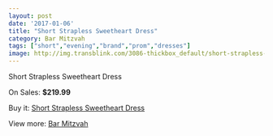```yaml
---
layout: post
date: '2017-01-06'
title: "Short Strapless Sweetheart Dress"
category: Bar Mitzvah
tags: ["short","evening","brand","prom","dresses"]
image: http://img.transblink.com/3086-thickbox_default/short-strapless-sweetheart-dress.jpg
---
```

Short Strapless Sweetheart Dress

On Sales: **$219.99**
<a href="https://www.transblink.com/en/bar-mitzvah/976-short-strapless-sweetheart-dress.html"><amp-img layout="responsive" width="600" height="600" src="//img.transblink.com/3086-thickbox_default/short-strapless-sweetheart-dress.jpg" alt="Short Strapless Sweetheart Dress 0" /></a>
<a href="https://www.transblink.com/en/bar-mitzvah/976-short-strapless-sweetheart-dress.html"><amp-img layout="responsive" width="600" height="600" src="//img.transblink.com/3088-thickbox_default/short-strapless-sweetheart-dress.jpg" alt="Short Strapless Sweetheart Dress 1" /></a>
<a href="https://www.transblink.com/en/bar-mitzvah/976-short-strapless-sweetheart-dress.html"><amp-img layout="responsive" width="600" height="600" src="//img.transblink.com/3087-thickbox_default/short-strapless-sweetheart-dress.jpg" alt="Short Strapless Sweetheart Dress 2" /></a>

Buy it: [Short Strapless Sweetheart Dress](https://www.transblink.com/en/bar-mitzvah/976-short-strapless-sweetheart-dress.html "Short Strapless Sweetheart Dress")

View more: [Bar Mitzvah](https://www.transblink.com/en/2-bar-mitzvah "Bar Mitzvah")